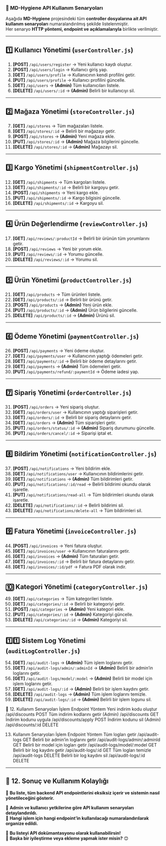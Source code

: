 ### **📌 MD-Hygiene API Kullanım Senaryoları**
Aşağıda **MD-Hygiene** projesindeki tüm **controller dosyalarına ait API kullanım senaryoları** numaralandırılmış şekilde listelenmiştir.  
Her senaryo **HTTP yöntemi, endpoint ve açıklamalarıyla** birlikte verilmiştir.

---

## **1️⃣ Kullanıcı Yönetimi (`userController.js`)**
1. **[POST]** `/api/users/register` → Yeni kullanıcı kaydı oluştur.  
2. **[POST]** `/api/users/login` → Kullanıcı giriş yap.  
3. **[GET]** `/api/users/profile` → Kullanıcının kendi profilini getir.  
4. **[PUT]** `/api/users/profile` → Kullanıcı profilini güncelle.  
5. **[GET]** `/api/users` → **(Admin)** Tüm kullanıcıları listele.  
6. **[DELETE]** `/api/users/:id` → **(Admin)** Belirli bir kullanıcıyı sil.  

---

## **2️⃣ Mağaza Yönetimi (`storeController.js`)**
7. **[GET]** `/api/stores` → Tüm mağazaları listele.  
8. **[GET]** `/api/stores/:id` → Belirli bir mağazayı getir.  
9. **[POST]** `/api/stores` → **(Admin)** Yeni mağaza ekle.  
10. **[PUT]** `/api/stores/:id` → **(Admin)** Mağaza bilgilerini güncelle.  
11. **[DELETE]** `/api/stores/:id` → **(Admin)** Mağazayı sil.  

---

## **3️⃣ Kargo Yönetimi (`shipmentController.js`)**
12. **[GET]** `/api/shipments` → Tüm kargoları listele.  
13. **[GET]** `/api/shipments/:id` → Belirli bir kargoyu getir.  
14. **[POST]** `/api/shipments` → Yeni kargo ekle.  
15. **[PUT]** `/api/shipments/:id` → Kargo bilgisini güncelle.  
16. **[DELETE]** `/api/shipments/:id` → Kargoyu sil.  

---

## **4️⃣ Ürün Değerlendirme (`reviewController.js`)**
17. **[GET]** `/api/reviews/:productId` → Belirli bir ürünün tüm yorumlarını getir.  
18. **[POST]** `/api/reviews` → Yeni bir yorum ekle.  
19. **[PUT]** `/api/reviews/:id` → Yorumu güncelle.  
20. **[DELETE]** `/api/reviews/:id` → Yorumu sil.  

---

## **5️⃣ Ürün Yönetimi (`productController.js`)**
21. **[GET]** `/api/products` → Tüm ürünleri listele.  
22. **[GET]** `/api/products/:id` → Belirli bir ürünü getir.  
23. **[POST]** `/api/products` → **(Admin)** Yeni ürün ekle.  
24. **[PUT]** `/api/products/:id` → **(Admin)** Ürün bilgilerini güncelle.  
25. **[DELETE]** `/api/products/:id` → **(Admin)** Ürünü sil.  

---

## **6️⃣ Ödeme Yönetimi (`paymentController.js`)**
26. **[POST]** `/api/payments` → Yeni ödeme oluştur.  
27. **[GET]** `/api/payments/user` → Kullanıcının yaptığı ödemeleri getir.  
28. **[GET]** `/api/payments/:id` → Belirli bir ödeme detaylarını getir.  
29. **[GET]** `/api/payments` → **(Admin)** Tüm ödemeleri getir.  
30. **[PUT]** `/api/payments/refund/:paymentId` → Ödeme iadesi yap.  

---

## **7️⃣ Sipariş Yönetimi (`orderController.js`)**
31. **[POST]** `/api/orders` → Yeni sipariş oluştur.  
32. **[GET]** `/api/orders/user` → Kullanıcının yaptığı siparişleri getir.  
33. **[GET]** `/api/orders/:id` → Belirli bir sipariş detaylarını getir.  
34. **[GET]** `/api/orders` → **(Admin)** Tüm siparişleri getir.  
35. **[PUT]** `/api/orders/status/:id` → **(Admin)** Sipariş durumunu güncelle.  
36. **[PUT]** `/api/orders/cancel/:id` → Siparişi iptal et.  

---

## **8️⃣ Bildirim Yönetimi (`notificationController.js`)**
37. **[POST]** `/api/notifications` → Yeni bildirim ekle.  
38. **[GET]** `/api/notifications/user` → Kullanıcının bildirimlerini getir.  
39. **[GET]** `/api/notifications` → **(Admin)** Tüm bildirimleri getir.  
40. **[PUT]** `/api/notifications/:id/read` → Belirli bildirimi okundu olarak işaretle.  
41. **[PUT]** `/api/notifications/read-all` → Tüm bildirimleri okundu olarak işaretle.  
42. **[DELETE]** `/api/notifications/:id` → Belirli bildirimi sil.  
43. **[DELETE]** `/api/notifications/delete-all` → Tüm bildirimleri sil.  

---

## **9️⃣ Fatura Yönetimi (`invoiceController.js`)**
44. **[POST]** `/api/invoices` → Yeni fatura oluştur.  
45. **[GET]** `/api/invoices/user` → Kullanıcının faturalarını getir.  
46. **[GET]** `/api/invoices` → **(Admin)** Tüm faturaları getir.  
47. **[GET]** `/api/invoices/:id` → Belirli bir fatura detaylarını getir.  
48. **[GET]** `/api/invoices/:id/pdf` → Fatura PDF olarak indir.  

---

## **🔟 Kategori Yönetimi (`categoryController.js`)**
49. **[GET]** `/api/categories` → Tüm kategorileri listele.  
50. **[GET]** `/api/categories/:id` → Belirli bir kategoriyi getir.  
51. **[POST]** `/api/categories` → **(Admin)** Yeni kategori ekle.  
52. **[PUT]** `/api/categories/:id` → **(Admin)** Kategoriyi güncelle.  
53. **[DELETE]** `/api/categories/:id` → **(Admin)** Kategoriyi sil.  

---

## **1️⃣1️⃣ Sistem Log Yönetimi (`auditLogController.js`)**
54. **[GET]** `/api/audit-logs` → **(Admin)** Tüm işlem loglarını getir.  
55. **[GET]** `/api/audit-logs/admin/:adminId` → **(Admin)** Belirli bir admin’in loglarını getir.  
56. **[GET]** `/api/audit-logs/model/:model` → **(Admin)** Belirli bir model için işlem loglarını getir.  
57. **[GET]** `/api/audit-logs/:id` → **(Admin)** Belirli bir işlem kaydını getir.  
58. **[DELETE]** `/api/audit-logs` → **(Admin)** Tüm işlem loglarını temizle.  
59. **[DELETE]** `/api/audit-logs/:id` → **(Admin)** Belirli bir işlem logunu sil.  



📌 12. Kullanım Senaryoları
İşlem	Endpoint	Yöntem
Yeni indirim kodu oluştur	/api/discounts	POST
Tüm indirim kodlarını getir (Admin)	/api/discounts	GET
İndirim kodunu uygula	/api/discounts/apply	POST
İndirim kodunu sil (Admin)	/api/discounts/:id	DELETE



13. Kullanım Senaryoları
İşlem	Endpoint	Yöntem
Tüm logları getir	/api/audit-logs	GET
Belirli bir admin’in loglarını getir	/api/audit-logs/admin/:adminId	GET
Belirli bir model için logları getir	/api/audit-logs/model/:model	GET
Belirli bir log kaydını getir	/api/audit-logs/:id	GET
Tüm logları temizle	/api/audit-logs	DELETE
Belirli bir log kaydını sil	/api/audit-logs/:id	DELETE


---

## **📌 12. Sonuç ve Kullanım Kolaylığı**
🚀 **Bu liste, tüm backend API endpointlerini eksiksiz içerir ve sistemin nasıl yönetileceğini gösterir.**  

🔹 **Admin ve kullanıcı yetkilerine göre API kullanım senaryoları detaylandırıldı.**  
🔹 **Hangi işlem için hangi endpoint’in kullanılacağı numaralandırılarak organize edildi.**  

🚀 **Bu listeyi API dokümantasyonu olarak kullanabilirsin!**  
🔹 **Başka bir iyileştirme veya ekleme yapmak ister misin?** 😊
